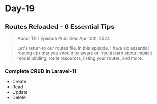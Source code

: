 # Day-19

## Routes Reloaded - 6 Essential Tips

> About This Episode
> Published Apr 10th, 2024

> Let's return to our routes file. In this episode, I have six essential routing tips that you should be aware of. You'll learn about implicit model binding, route resources, listing your routes, and more.

### Complete CRUD in Laravel-11

-   Create
-   Read
-   Update
-   Delete
